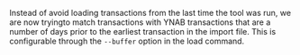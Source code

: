Instead of avoid loading transactions from the last time the tool was run, we are now tryingto match transactions with YNAB transactions that are a number of days prior to the earliest transaction in the import file. This is configurable through the `--buffer` option in the load command.
